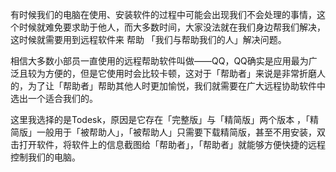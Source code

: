 有时候我们的电脑在使用、安装软件的过程中可能会出现我们不会处理的事情，这个时候就难免要求助于他人，而大多数时间，大家没法就在我们身边帮我们解决，这时候就需要用到远程软件来 帮助 「我们与帮助我们的人」解决问题。

相信大多数小部员一直使用的远程帮助软件叫做——QQ，QQ确实是应用最为广泛且较为方便的，但是它使用时会比较卡顿，这对于「帮助者」来说是非常折磨人的，为了让「帮助者」帮助其他人时更加愉悦，我们就需要在广大远程协助软件中选出一个适合我们的。

这里我选择的是Todesk，原因是它存在「完整版」与「精简版」两个版本 ，「精简版」一般用于「被帮助人」，「被帮助人」只需要下载精简版，甚至不用安装，双击打开软件，将软件上的信息截图给「帮助者」，「帮助者」就能够方便快捷的远程控制我们的电脑。